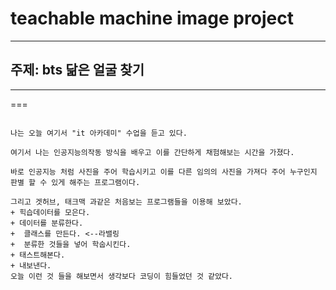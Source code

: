 # teachable machine image project
---
## 주제: bts 닮은 얼굴 찾기
---
===

~~~ 내가 한 이유

나는 오늘 여기서 "it 아카데미" 수업을 듣고 있다.

여기서 나는 인공지능의작동 방식을 배우고 이를 간단하게 채험해보는 시간을 가졌다. 

바로 인공지능 처럼 사진을 주어 학습시키고 이를 다른 임의의 사진을 가져다 주어 누구인지 판별 할 수 있게 해주는 프로그램이다.

그리고 겟허브, 태크맥 과같은 처음보는 프로그램들을 이용해 보았다.  
+ 힉습데이터를 모은다.
+ 데이터를 분류한다.
+  클래스를 만든다. <--라밸링
+  분류한 것들을 넣어 학숩시킨다.
+ 태스트해본다.
+ 내보낸다.
오늘 이런 것 들을 해보면서 생각보다 코딩이 힘들었던 것 같았다. 

